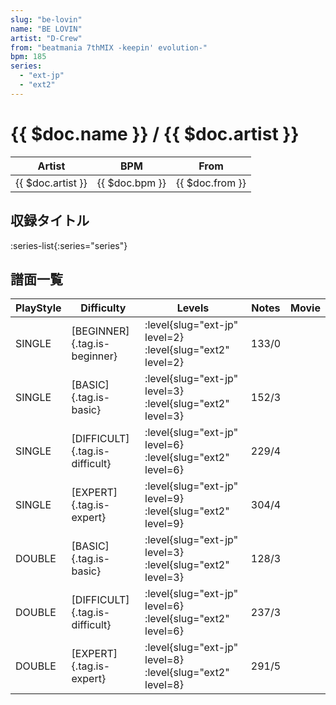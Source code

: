 ```yaml
---
slug: "be-lovin"
name: "BE LOVIN"
artist: "D-Crew"
from: "beatmania 7thMIX -keepin' evolution-"
bpm: 185
series:
  - "ext-jp"
  - "ext2"
---
```


# {{ $doc.name }} / {{ $doc.artist }}

|Artist|BPM|From|
|------|---|----|
|{{ $doc.artist }}|{{ $doc.bpm }}|{{ $doc.from }}|

## 収録タイトル

:series-list{:series="series"}

## 譜面一覧

|PlayStyle|Difficulty|Levels|Notes|Movie|
|---------|----------|------|-----|-----|
|SINGLE|[BEGINNER]{.tag.is-beginner}|<div class="field is-grouped is-grouped-multiline">:level{slug="ext-jp" level=2} :level{slug="ext2" level=2}</div>|133/0||
|SINGLE|[BASIC]{.tag.is-basic}|<div class="field is-grouped is-grouped-multiline">:level{slug="ext-jp" level=3} :level{slug="ext2" level=3}</div>|152/3||
|SINGLE|[DIFFICULT]{.tag.is-difficult}|<div class="field is-grouped is-grouped-multiline">:level{slug="ext-jp" level=6} :level{slug="ext2" level=6}</div>|229/4||
|SINGLE|[EXPERT]{.tag.is-expert}|<div class="field is-grouped is-grouped-multiline">:level{slug="ext-jp" level=9} :level{slug="ext2" level=9}</div>|304/4||
|DOUBLE|[BASIC]{.tag.is-basic}|<div class="field is-grouped is-grouped-multiline">:level{slug="ext-jp" level=3} :level{slug="ext2" level=3}</div>|128/3||
|DOUBLE|[DIFFICULT]{.tag.is-difficult}|<div class="field is-grouped is-grouped-multiline">:level{slug="ext-jp" level=6} :level{slug="ext2" level=6}</div>|237/3||
|DOUBLE|[EXPERT]{.tag.is-expert}|<div class="field is-grouped is-grouped-multiline">:level{slug="ext-jp" level=8} :level{slug="ext2" level=8}</div>|291/5||
